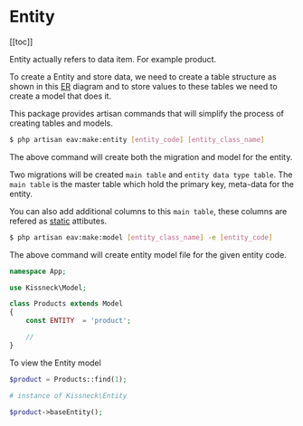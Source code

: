 # Entity

[[toc]]

Entity actually refers to data item. For example product.

To create a Entity and store data, we need to create a table structure as shown in this [ER](../er.html#entity) diagram and to store values to these tables we need to create a model that does it.

This package provides artisan commands that will simplify the process of creating tables and models.

```bash
$ php artisan eav:make:entity [entity_code] [entity_class_name] 
```
The above command will create both the migration and model for the entity.

Two migrations will be created `main table` and `entity data type table`. The `main table` is the master table which hold the primary key, meta-data for the entity. 

You can also add additional columns to this `main table`, these columns are refered as [static](static-attribute.html) attibutes.


```bash
$ php artisan eav:make:model [entity_class_name] -e [entity_code]
```

The above command will create entity model file for the given entity code.


```php
namespace App;

use Kissneck\Model;

class Products extends Model
{
    const ENTITY  = 'product';

    //
}
```

To view the Entity model 

```php
$product = Products::find(1);

# instance of Kissneck\Entity

$product->baseEntity();